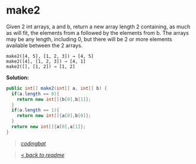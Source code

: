 # make2

Given 2 int arrays, a and b, return a new array length 2 containing, as much as will fit, the elements from a followed by the elements from b. The arrays may be any length, including 0, but there will be 2 or more elements available between the 2 arrays.

```
make2([4, 5], [1, 2, 3]) → [4, 5]
make2([4], [1, 2, 3]) → [4, 1]
make2([], [1, 2]) → [1, 2]
```

**Solution:**

```java
public int[] make2(int[] a, int[] b) {
  if(a.length == 0){
    return new int[]{b[0],b[1]};
  }
  if(a.length == 1){
    return new int[]{a[0],b[0]};
  }
  return new int[]{a[0],a[1]};
}
```

> _[codingbat](http://codingbat.com/prob/p143461)_

> [< _back to readme_](FINDREPLACEREADME)
